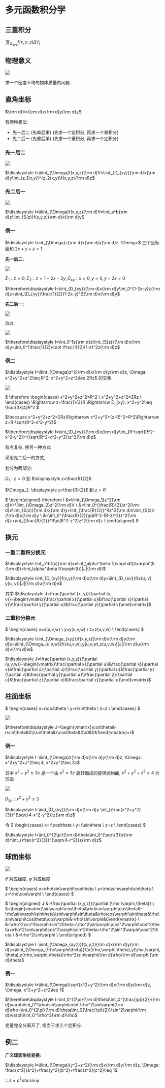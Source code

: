 # 多元函数积分学

## 三重积分

$\displaystyle \iiint_{\Omega_{xyz}}f(x,y,z)\Delta V_i$


## 物理意义

![](image/2021-04-20-08-04-45.png)

求一个密度不均匀物体质量的问题.


## 直角坐标

${\rm d}V={\rm d}x{\rm d}y{\rm d}z$

有两种想法:

* 先一后二 (先单后重) (先求一个定积分, 再求一个重积分)
* 先二后一 (先重后单) (先求一个重积分, 再求一个定积分)

### 先一后二

![](image/2021-04-20-08-13-34.png)

$\displaystyle I=\iiint_{\Omega}f(x,y,z){\rm d}V=\iint_{D_{xy}}{\rm d}x{\rm d}y\int_{z_1(x,y)}^{z_2(x,y)}f(x,y,z){\rm d}z$

### 先二后一

![](image/2021-04-20-08-21-28.png)

$\displaystyle I=\iiint_{\Omega}f(x,y,z){\rm d}V=\int_a^b{\rm d}z\iint_{S(z)}f(x,y,z){\rm d}x{\rm d}y$

### 例一

$\displaystyle \iiint_{\Omega}z{\rm d}x{\rm d}y{\rm d}z, \Omega:$ 三个坐标面和 $2x+y+z=1$

**先一后二:**

![](image/2021-04-20-08-28-30.png)

$\displaystyle\Sigma_1: z=0, \Sigma_2: z=1-2x-2y, D_{xy}: x=0, y=0, y+2x=0$

$\therefore\displaystyle I=\iint_{D_{xy}}{\rm d}x{\rm d}y\int_0^{1-2x-y}z{\rm d}z=\iint_{D_{xy}}\frac{1}{2}(1-2x-y)^2{\rm d}x{\rm d}y$

**先二后一:**

![](image/2021-04-20-08-34-23.png)

$S(z):$

![](image/2021-04-20-08-35-49.png)

$\therefore\displaystyle I=\int_0^1z{\rm d}z\iint_{S(z)}{\rm d}x{\rm d}y=\int_0^1\frac{1}{2}\cdot \frac{1}{2}(1-z)^2z{\rm d}z$

### 例二

$\displaystyle I=\iiint_{\Omega}z^2{\rm d}x{\rm d}y{\rm d}z, \Omega: x^2+y^2+z^2\leq R^2, x^2+y^2+z^2\leq 2Rz$ 的交集

![](image/2021-04-20-08-49-37.png)

$
\therefore
\begin{cases}
x^2+y^2+z^2=R^2 \\
x^2+y^2+z^2=2Rz \\
\end{cases}
\Rightarrow z=\frac{1}{2}R \Rightarrow D_{xy}: x^2+y^2\leq \frac{3}{4}R^2
$

$\because x^2+y^2+z^2=2Rz\Rightarrow x^2+y^2+(z-R)^2=R^2\Rightarrow z=R-\sqrt{R^2-x^2-y^2}$

$\therefore\displaystyle I=\iint_{D_{xy}}{\rm d}x{\rm d}y\int_{R-\sqrt{R^2-x^2-y^2}}^{\sqrt{R^2-x^2-y^2}}z^2{\rm d}z$

有点复杂, 换另一种方式

采用先二后一的方式,

划分为两部分:

$\Omega_1: z=0$ 到 $\displaystyle z=\frac{R}{2}$

$\Omega_2: \displaystyle z=\frac{R}{2}$ 到 $z=R$

$
\begin{aligned}
\therefore I
&=\iiint_{\Omega_1}z^2{\rm d}V+\iiint_{\Omega_2}z^2{\rm d}V \\
&=\int_0^{\frac{R}{2}}z^2{\rm d}z\iint_{S(z)}{\rm d}x{\rm d}y+\int_{\frac{R}{2}}^Rz^2{\rm d}z\iint_{S(z)}{\rm d}x{\rm d}y \\
&=\int_0^{\frac{R}{2}}\pi(R^2-(R-z)^2)z^2{\rm d}z+\int_{\frac{R}{2}}^R\pi(R^2-z^2)z^2{\rm d}z \\
\end{aligned}
$


## 换元

### 一重二重积分换元

$\displaystyle \int_a^bf(x){\rm d}x=\int_\alpha^\beta f(\varphi(t))\varphi'(t){\rm d}t=\int_\alpha^\beta f(\varphi(t))|J|{\rm d}t$

$\displaystyle \iint_{D_{xy}}f(x,y){\rm d}x{\rm d}y=\iint_{D_{uv}}f(x(u, v), y(u, v))|J|{\rm d}u{\rm d}v$

其中 $\displaystyle J=\frac{\partial (x, y)}{\partial (u, v)}=\begin{vmatrix}\frac{\partial x}{\partial u}&\frac{\partial x}{\partial v}\\\frac{\partial y}{\partial u}&\frac{\partial y}{\partial v}\end{vmatrix}$

### 三重积分换元

$
\begin{cases}
x=x(u,v,w) \\
y=y(u,v,w) \\
z=z(u,v,w) \\
\end{cases}
$

$\displaystyle \iiint_{\Omega_{xyz}}f(x,y,z){\rm d}x{\rm d}y{\rm d}z=\iiint_{\Omega_{u,v,w}}f(x(u,v,w),y(u,v,w),z(u,v,w))|J|{\rm d}u{\rm d}v{\rm d}w$

$\displaystyle J=\frac{\partial (x,y,z)}{\partial (u,v,w)}=\begin{vmatrix}\frac{\partial x}{\partial u}&\frac{\partial x}{\partial v}&\frac{\partial x}{\partial u}\\\frac{\partial y}{\partial u}&\frac{\partial y}{\partial v}&\frac{\partial y}{\partial u}\\\frac{\partial z}{\partial u}&\frac{\partial z}{\partial v}&\frac{\partial z}{\partial u}\end{vmatrix}$


## 柱面坐标

$
\begin{cases}
x=r\cos\theta \\
y=r\sin\theta \\
z=z \\
\end{cases}
$

![](image/2021-04-20-09-15-21.png)

$\therefore\displaystyle J=\begin{vmatrix}\cos\theta&-r\sin\theta&0\\\sin\theta&r\cos\theta&0\\0&0&1\end{vmatrix}=r$

### 例一

$\displaystyle I=\iiint_{\Omega}z{\rm d}x{\rm d}y{\rm d}z, \Omega: x^2+y^2+z^2\leq 4, x^2+y^2\leq 3z$

其中 $x^2+y^2\leq 3z$ 是一个由 $x^2=3z$ 旋转而成的旋转抛物面, $x^2+y^2+z^2\leq 4$ 为球面

![](image/2021-04-20-09-23-44.png)

$D_{xy}: x^2+y^2\leq 3$

$\displaystyle I=\iint_{D_{xy}}{\rm d}x{\rm d}y
\int_{\frac{x^2+y^2}{3}}^{\sqrt{4-x^2-y^2}}z{\rm d}z$

令 $
\begin{cases}
x=r\cos\theta \\
y=r\sin\theta \\
z=z \\
\end{cases}
$

$\displaystyle I=\int_0^{2\pi}{\rm d}\theta\int_0^{\sqrt{3}}r{\rm d}r\int_{\frac{r^2}{3}}^{\sqrt{4-r^2}}z{\rm d}z$


## 球面坐标

![](image/2021-04-20-09-33-07.png)

$\theta$ 对应经度, $\varphi$ 对应维度

$
\begin{cases}
x=\rho\sin\varphi\cos\theta \\
y=\rho\sin\varphi\sin\theta \\
z=\rho\cos\varphi \\
\end{cases}
$

$
\begin{aligned}
J
&=\frac{\partial (x,y,z)}{\partial (\rho,\varphi,\theta)} \\
&=\begin{vmatrix}\sin\varphi\cos\theta&\rho\cos\varphi\cos\theta&-\rho\sin\varphi\sin\theta\\\sin\varphi\sin\theta&\rho\cos\varphi\sin\theta&\rho\sin\varphi\cos\theta\\\cos\varphi&-\rho\sin\varphi&0\end{vmatrix} \\
&=\rho^2\sin^3\varphi\sin^2\theta+\rho^2\sin\varphi\cos^2\varphi\cos^2\theta+\rho^2\sin\varphi\cos^2\varphi\sin^2\theta+\rho^2\sin^3\varphi\cos^2\theta \\
&=\rho^2\sin\varphi \\
\end{aligned}
$

$\displaystyle I=\iiint_{\Omega_{xyz}}f(x,y,z){\rm d}x{\rm d}y{\rm d}z=\iiint_{\Omega_{\rho\varphi\theta}}f(x(\rho,\varphi,\theta),y(\rho,\varphi,\theta),z(\rho,\varphi,\theta))\rho^2\sin\varphi{\rm d}\rho{\rm d}\varphi{\rm d}\theta$

### 例一

$\displaystyle I=\iiint_{\Omega}\sqrt{x^2+y^2}{\rm d}x{\rm d}y{\rm d}z, \Omega: x^2+y^2+z^2\leq 1$

$\therefore\displaystyle I=\int_0^{2\pi}{\rm d}\theta\int_0^{\frac{\pi}{2}}{\rm d}\varphi\int_0^1\rho\sin\varphi\cdot \rho^2\sin\varphi{\rm d}\rho=\int_0^{2\pi}{\rm d}\theta\int_0{\frac{\pi}{2}}\sin^2\varphi{\rm d}\varphi\int_0^1\rho^3{\rm d}\rho$

变量完全分离开了, 相当于求三个定积分.


## 例二

**广义球面坐标变换:**

$\displaystyle I=\iiint_{\Omega}(y^2+z^2){\rm d}x{\rm d}y{\rm d}z, \Omega: \frac{x^2}{a^2}+\frac{y^2}{b^2}+\frac{z^2}{c^2}\leq 1$

$\therefore J=\rho^2abc\sin\varphi$

